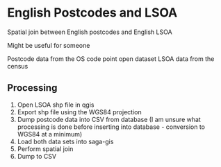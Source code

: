 # English Postcodes and LSOA
Spatial join between English postcodes and English LSOA

Might be useful for someone

Postcode data from the OS code point open dataset
LSOA data from the census

## Processing
1. Open LSOA shp file in qgis
2. Export shp file using the WGS84 projection
3. Dump postcode data into CSV from database (I am unsure what processing is done before inserting into database - conversion to WGS84 at a minimum)
4. Load both data sets into saga-gis
5. Perform spatial join
6. Dump to CSV

